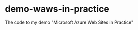 demo-waws-in-practice
=====================

The code to my demo "Microsoft Azure Web Sites in Practice"
